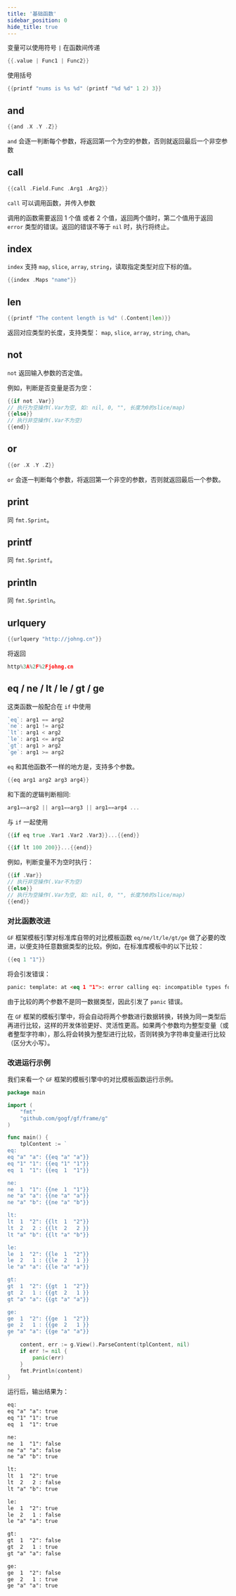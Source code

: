 ```yaml
---
title: '基础函数'
sidebar_position: 0
hide_title: true
---
```


变量可以使用符号 `|` 在函数间传递

```go
{{.value | Func1 | Func2}}

```

使用括号

```go
{{printf "nums is %s %d" (printf "%d %d" 1 2) 3}}

```

## and

```go
{{and .X .Y .Z}}

```

`and` 会逐一判断每个参数，将返回第一个为空的参数，否则就返回最后一个非空参数

## call

```go
{{call .Field.Func .Arg1 .Arg2}}

```

`call` 可以调用函数，并传入参数

调用的函数需要返回 1 个值 或者 2 个值，返回两个值时，第二个值用于返回 `error` 类型的错误。返回的错误不等于 `nil` 时，执行将终止。

## index

`index` 支持 `map`, `slice`, `array`, `string`，读取指定类型对应下标的值。

```go
{{index .Maps "name"}}

```

## len

```go
{{printf "The content length is %d" (.Content|len)}}

```

返回对应类型的长度，支持类型： `map`, `slice`, `array`, `string`, `chan`。

## not

`not` 返回输入参数的否定值。

例如，判断是否变量是否为空：

```go
{{if not .Var}}
// 执行为空操作(.Var为空, 如: nil, 0, "", 长度为0的slice/map)
{{else}}
// 执行非空操作(.Var不为空)
{{end}}

```

## or

```go
{{or .X .Y .Z}}

```

`or` 会逐一判断每个参数，将返回第一个非空的参数，否则就返回最后一个参数。

## print

同 `fmt.Sprint`。

## printf

同 `fmt.Sprintf`。

## println

同 `fmt.Sprintln`。

## urlquery

```go
{{urlquery "http://johng.cn"}}

```

将返回

```go
http%3A%2F%2Fjohng.cn

```

## eq / ne / lt / le / gt / ge

这类函数一般配合在 `if` 中使用

```go
`eq`: arg1 == arg2
`ne`: arg1 != arg2
`lt`: arg1 < arg2
`le`: arg1 <= arg2
`gt`: arg1 > arg2
`ge`: arg1 >= arg2

```

`eq` 和其他函数不一样的地方是，支持多个参数。

```go
{{eq arg1 arg2 arg3 arg4}}

```

和下面的逻辑判断相同:

```go
arg1==arg2 || arg1==arg3 || arg1==arg4 ...

```

与 `if` 一起使用

```go
{{if eq true .Var1 .Var2 .Var3}}...{{end}}

```

```go
{{if lt 100 200}}...{{end}}

```

例如，判断变量不为空时执行：

```go
{{if .Var}}
// 执行非空操作(.Var不为空)
{{else}}
// 执行为空操作(.Var为空, 如: nil, 0, "", 长度为0的slice/map)
{{end}}

```

### 对比函数改进

`GF` 框架模板引擎对标准库自带的对比模板函数 `eq/ne/lt/le/gt/ge` 做了必要的改进，以便支持任意数据类型的比较。例如，在标准库模板中的以下比较：

```go
{{eq 1 "1"}}

```

将会引发错误：

```html
panic: template: at <eq 1 "1">: error calling eq: incompatible types for comparison

```

由于比较的两个参数不是同一数据类型，因此引发了 `panic` 错误。

在 `GF` 框架的模板引擎中，将会自动将两个参数进行数据转换，转换为同一类型后再进行比较，这样的开发体验更好、灵活性更高。如果两个参数均为整型变量（或者整型字符串），那么将会转换为整型进行比较，否则转换为字符串变量进行比较（区分大小写）。

### 改进运行示例

我们来看一个 `GF` 框架的模板引擎中的对比模板函数运行示例。

```go
package main

import (
	"fmt"
	"github.com/gogf/gf/frame/g"
)

func main() {
	tplContent := `
eq:
eq "a" "a": {{eq "a" "a"}}
eq "1" "1": {{eq "1" "1"}}
eq  1  "1": {{eq  1  "1"}}

ne:
ne  1  "1": {{ne  1  "1"}}
ne "a" "a": {{ne "a" "a"}}
ne "a" "b": {{ne "a" "b"}}

lt:
lt  1  "2": {{lt  1  "2"}}
lt  2   2 : {{lt  2   2 }}
lt "a" "b": {{lt "a" "b"}}

le:
le  1  "2": {{le  1  "2"}}
le  2   1 : {{le  2   1 }}
le "a" "a": {{le "a" "a"}}

gt:
gt  1  "2": {{gt  1  "2"}}
gt  2   1 : {{gt  2   1 }}
gt "a" "a": {{gt "a" "a"}}

ge:
ge  1  "2": {{ge  1  "2"}}
ge  2   1 : {{ge  2   1 }}
ge "a" "a": {{ge "a" "a"}}
`
	content, err := g.View().ParseContent(tplContent, nil)
	if err != nil {
		panic(err)
	}
	fmt.Println(content)
}

```

运行后，输出结果为：

```html
eq:
eq "a" "a": true
eq "1" "1": true
eq  1  "1": true

ne:
ne  1  "1": false
ne "a" "a": false
ne "a" "b": true

lt:
lt  1  "2": true
lt  2   2 : false
lt "a" "b": true

le:
le  1  "2": true
le  2   1 : false
le "a" "a": true

gt:
gt  1  "2": false
gt  2   1 : true
gt "a" "a": false

ge:
ge  1  "2": false
ge  2   1 : true
ge "a" "a": true

```